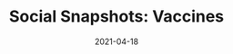 ---
title: "Social Snapshots: Vaccines"
show_title_on_cover: false
date: "2021-04-18"
version: 4
volume: 1
issue: 1
category: "Social Snapshots"
format: "comic-strip-v2022_2"
synopsis: "Zeanne teaches Zene how to remain calm during vaccines."
download_link: "https://drive.google.com/file/d/1mprlaDW9fNs1hZFJwPRn4yB1BEATLpn6/view?usp=sharing"
modes_v2: [
    {mode_name: "Original", scenes: ["0", "1-Original"]},
    {mode_name: "With Face Masks", scenes: ["0", "1-With Face Masks"]},
    {mode_name: "With Double Face Masks", scenes: ["0", "1-With Double Face Masks"]},
    {mode_name: "With Double Face Masks and Face Shields", scenes: ["0", "1-With Double Face Masks and Face Shields"]}
]
---